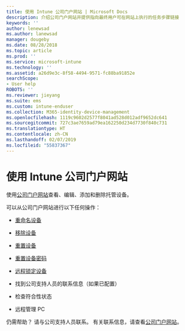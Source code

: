 ```yaml
---
title: 使用 Intune 公司门户网站 | Microsoft Docs
description: 介绍公司门户网站并提供指向最终用户可在网站上执行的任务步骤链接
keywords: ''
author: lenewsad
ms.author: lanewsad
manager: dougeby
ms.date: 08/28/2018
ms.topic: article
ms.prod: ''
ms.service: microsoft-intune
ms.technology: ''
ms.assetid: a26d9e3c-8f58-4494-9571-fc88ba91852e
searchScope:
- User help
ROBOTS: ''
ms.reviewer: jieyang
ms.suite: ems
ms.custom: intune-enduser
ms.collection: M365-identity-device-management
ms.openlocfilehash: 1119c9602d2577f8041ad528d012adf9652dc641
ms.sourcegitcommit: 727c3ae7659ad79ea162250d234d7730f840c731
ms.translationtype: HT
ms.contentlocale: zh-CN
ms.lasthandoff: 02/07/2019
ms.locfileid: "55837367"
---
```

# <a name="using-the-intune-company-portal-website"></a>使用 Intune 公司门户网站
使用[公司门户网站](https://portal.manage.microsoft.com)查看、编辑、添加和删除托管设备。

可以从公司门户网站进行以下任何操作：

-   [重命名设备](rename-your-device-cpwebsite.md)

-   [移除设备](remove-your-device-cpwebsite.md)

-   [重置设备](reset-erase-your-device-cpwebsite.md)

-   [重置设备密码](reset-your-passcode-cpwebsite.md)

-   [远程锁定设备](remote-lock-your-device-cpwebsite.md)

-   找到公司支持人员的联系信息（如果已配置）

-   检查符合性状态

-   远程管理 PC

仍需帮助？ 请与公司支持人员联系。 有关联系信息，请查看[公司门户网站](https://go.microsoft.com/fwlink/?linkid=2010980)。
